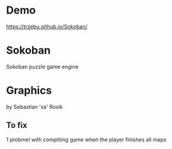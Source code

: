 # Demo
https://trzebu.github.io/Sokoban/
# Sokoban
Sokoban puzzle game engine
# Graphics
by Sebastian 'xa' Rosik

## To fix
1 probmel with compliting game when the player finishes all maps
